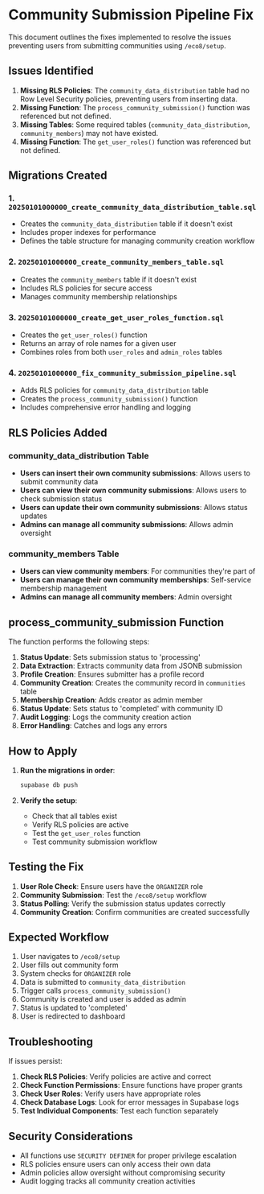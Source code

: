 # Community Submission Pipeline Fix

This document outlines the fixes implemented to resolve the issues preventing users from submitting communities using `/eco8/setup`.

## Issues Identified

1. **Missing RLS Policies**: The `community_data_distribution` table had no Row Level Security policies, preventing users from inserting data.
2. **Missing Function**: The `process_community_submission()` function was referenced but not defined.
3. **Missing Tables**: Some required tables (`community_data_distribution`, `community_members`) may not have existed.
4. **Missing Function**: The `get_user_roles()` function was referenced but not defined.

## Migrations Created

### 1. `20250101000000_create_community_data_distribution_table.sql`
- Creates the `community_data_distribution` table if it doesn't exist
- Includes proper indexes for performance
- Defines the table structure for managing community creation workflow

### 2. `20250101000000_create_community_members_table.sql`
- Creates the `community_members` table if it doesn't exist
- Includes RLS policies for secure access
- Manages community membership relationships

### 3. `20250101000000_create_get_user_roles_function.sql`
- Creates the `get_user_roles()` function
- Returns an array of role names for a given user
- Combines roles from both `user_roles` and `admin_roles` tables

### 4. `20250101000000_fix_community_submission_pipeline.sql`
- Adds RLS policies for `community_data_distribution` table
- Creates the `process_community_submission()` function
- Includes comprehensive error handling and logging

## RLS Policies Added

### community_data_distribution Table
- **Users can insert their own community submissions**: Allows users to submit community data
- **Users can view their own community submissions**: Allows users to check submission status
- **Users can update their own community submissions**: Allows status updates
- **Admins can manage all community submissions**: Allows admin oversight

### community_members Table
- **Users can view community members**: For communities they're part of
- **Users can manage their own community memberships**: Self-service membership management
- **Admins can manage all community members**: Admin oversight

## process_community_submission Function

The function performs the following steps:

1. **Status Update**: Sets submission status to 'processing'
2. **Data Extraction**: Extracts community data from JSONB submission
3. **Profile Creation**: Ensures submitter has a profile record
4. **Community Creation**: Creates the community record in `communities` table
5. **Membership Creation**: Adds creator as admin member
6. **Status Update**: Sets status to 'completed' with community ID
7. **Audit Logging**: Logs the community creation action
8. **Error Handling**: Catches and logs any errors

## How to Apply

1. **Run the migrations in order**:
   ```bash
   supabase db push
   ```

2. **Verify the setup**:
   - Check that all tables exist
   - Verify RLS policies are active
   - Test the `get_user_roles` function
   - Test community submission workflow

## Testing the Fix

1. **User Role Check**: Ensure users have the `ORGANIZER` role
2. **Community Submission**: Test the `/eco8/setup` workflow
3. **Status Polling**: Verify the submission status updates correctly
4. **Community Creation**: Confirm communities are created successfully

## Expected Workflow

1. User navigates to `/eco8/setup`
2. User fills out community form
3. System checks for `ORGANIZER` role
4. Data is submitted to `community_data_distribution`
5. Trigger calls `process_community_submission()`
6. Community is created and user is added as admin
7. Status is updated to 'completed'
8. User is redirected to dashboard

## Troubleshooting

If issues persist:

1. **Check RLS Policies**: Verify policies are active and correct
2. **Check Function Permissions**: Ensure functions have proper grants
3. **Check User Roles**: Verify users have appropriate roles
4. **Check Database Logs**: Look for error messages in Supabase logs
5. **Test Individual Components**: Test each function separately

## Security Considerations

- All functions use `SECURITY DEFINER` for proper privilege escalation
- RLS policies ensure users can only access their own data
- Admin policies allow oversight without compromising security
- Audit logging tracks all community creation activities
